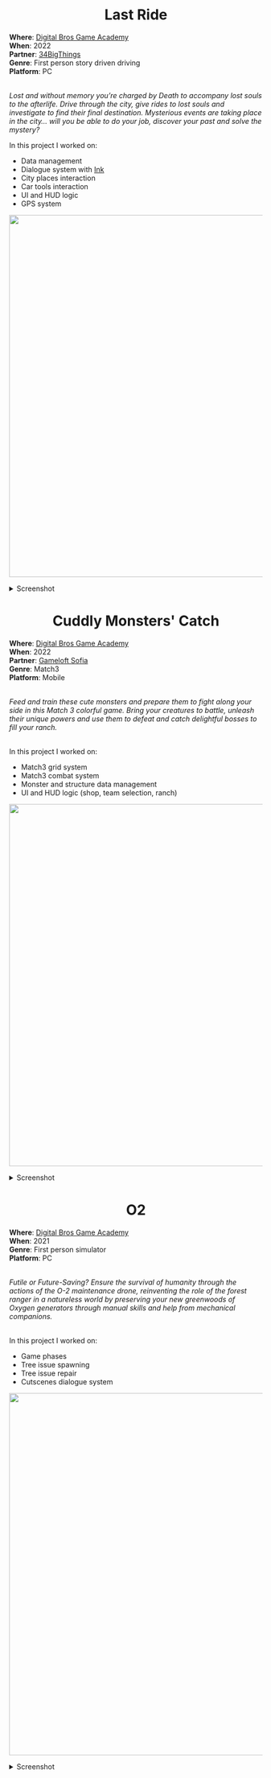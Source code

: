<h1 align="center"> Last Ride </h1>
<b>Where</b>: <a href="https://dbgameacademy.it/?gclid=Cj0KCQjw8uOWBhDXARIsAOxKJ2GLU5Ea6NNwwBL4gu1LutBM2M50qc8DkTI3tR4O2n3y5AZv8C5EZOcaAhvtEALw_wcB"> Digital Bros Game Academy </a><br />
<b>When</b>: 2022 <br />
<b>Partner</b>: <a href="https://34bigthings.com/"> 34BigThings </a><br />
<b>Genre</b>: First person story driven driving <br />
<b>Platform</b>: PC <br /><br />

<i> Lost and without memory you’re charged by Death to accompany lost souls to the afterlife.
Drive through the city, give rides to lost souls and investigate to find their final destination.
Mysterious events are taking place in the city… will you be able to do your job, discover your past and solve the mystery? </i> <br />

In this project I worked on:
<ul>
  <li> Data management </li>
  <li> Dialogue system with <a href="https://www.inklestudios.com/ink/"> Ink </a></li>
  <li> City places interaction </li>
  <li> Car tools interaction </li>
  <li> UI and HUD logic </li>
  <li> GPS system </li>
</ul>

<p align="center">
  <img src="https://user-images.githubusercontent.com/90765289/180183778-da679a30-ec2e-45f2-ba54-b5e5faeb0906.png" alt="" width="720"/>
</p>

<details><summary>Screenshot</summary>
  <p align="center">
    <img src="https://user-images.githubusercontent.com/90765289/180182951-9990a9c1-f465-4f55-8e0a-9831802564df.png" alt="" width="720"/>
    <img src="https://user-images.githubusercontent.com/90765289/180183064-88378e4f-94b6-4ff5-bf83-69df203e8f9a.png" alt="" width="720"/> 
    <img src="https://user-images.githubusercontent.com/90765289/180183082-33429736-efcf-4910-9256-e4d6a56e3898.png" alt="" width="720"/>  
  </p>
</details>

<h1 align="center"> Cuddly Monsters' Catch </h1>
<b>Where</b>: <a href="https://dbgameacademy.it/?gclid=Cj0KCQjw8uOWBhDXARIsAOxKJ2GLU5Ea6NNwwBL4gu1LutBM2M50qc8DkTI3tR4O2n3y5AZv8C5EZOcaAhvtEALw_wcB"> Digital Bros Game Academy </a><br />
<b>When</b>: 2022 <br />
<b>Partner</b>: <a href="https://www.gameloft.com/gameloft-studios/sofia"> Gameloft Sofia </a><br />
<b>Genre</b>: Match3 <br />
<b>Platform</b>: Mobile <br /><br />

<i> Feed and train these cute monsters and prepare them to fight along your side in this Match 3 colorful game. Bring your creatures to battle, unleash their unique powers and use them to defeat and catch delightful bosses to fill your ranch. </i> <br /><br />

In this project I worked on:
<ul>
  <li> Match3 grid system </li>
  <li> Match3 combat system </li>
  <li> Monster and structure data management </li>
  <li> UI and HUD logic (shop, team selection, ranch) </li>
</ul>

<p align="center">
  <img src="https://user-images.githubusercontent.com/90765289/180166606-fa2d9e84-ae6d-4f8a-902b-3e2b89c8ee8c.png" alt="" width="720"/>
</p>

<details><summary>Screenshot</summary>
  <p align="center">  
    <img src="https://user-images.githubusercontent.com/90765289/180166777-e4595332-81e0-495f-a7dc-0202662f756b.png" alt="" width="400"/> 
    <img src="https://user-images.githubusercontent.com/90765289/180166787-f125a4db-9434-4528-a38e-b40df109efaf.png" alt="" width="400"/>  
  </p>
  <p align="center">
    <img src="https://user-images.githubusercontent.com/90765289/180166807-f9fa3062-a231-4507-bb07-d233380bf23d.png" alt="" width="400"/>
    <img src="https://user-images.githubusercontent.com/90765289/180166820-35e812d3-11cc-4e99-93db-2958c75a4e09.png" alt="" width="400"/>
  </p>
</details>

<h1 align="center"> O2 </h1>
<b>Where</b>: <a href="https://dbgameacademy.it/?gclid=Cj0KCQjw8uOWBhDXARIsAOxKJ2GLU5Ea6NNwwBL4gu1LutBM2M50qc8DkTI3tR4O2n3y5AZv8C5EZOcaAhvtEALw_wcB"> Digital Bros Game Academy </a><br />
<b>When</b>: 2021 <br />
<b>Genre</b>: First person simulator <br />
<b>Platform</b>: PC <br /><br />
  
<i> Futile or Future-Saving? Ensure the survival of humanity through the actions of the O-2 maintenance drone, reinventing the role of the forest ranger in a natureless world by preserving your new greenwoods of Oxygen generators through manual skills and help from mechanical companions.</i> <br /><br />


In this project I worked on:
<ul>
  <li> Game phases </li>
  <li> Tree issue spawning </li>
  <li> Tree issue repair </li>
  <li> Cutscenes dialogue system </li>
</ul>

<p align="center">
  <img src="https://user-images.githubusercontent.com/90765289/180161691-8e937712-a659-435f-9b3f-0fb25e8fc4d4.png" alt="" width="720"/>
</p>

<details><summary>Screenshot</summary>
  <p align="center">
    <img src="https://user-images.githubusercontent.com/90765289/180161749-06cbef84-17a8-41f7-95dd-27a579d72136.png" alt="" width="720"/>
    <img src="https://user-images.githubusercontent.com/90765289/180161800-3669eab8-6019-4ad9-bd13-829126f7582a.png" alt="" width="720"/>
  </p>
</etails>
